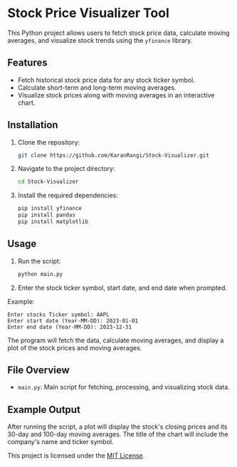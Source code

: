 # Stock Price Visualizer Tool

This Python project allows users to fetch stock price data, calculate moving averages, and visualize stock trends using the `yfinance` library.

## Features

- Fetch historical stock price data for any stock ticker symbol.
- Calculate short-term and long-term moving averages.
- Visualize stock prices along with moving averages in an interactive chart.

## Installation

1. Clone the repository:
   ```bash
   git clone https://github.com/KaranRangi/Stock-Visualizer.git
   ```
2. Navigate to the project directory:
   ```bash
   cd Stock-Visualizer
   ```
3. Install the required dependencies:
   ```bash
   pip install yfinance
   pip install pandas
   pip install matplotlib
   ```

## Usage

1. Run the script:
   ```bash
   python main.py
   ```
2. Enter the stock ticker symbol, start date, and end date when prompted.

Example:
```
Enter stocks Ticker symbol: AAPL
Enter start date (Year-MM-DD): 2023-01-01
Enter end date (Year-MM-DD): 2023-12-31
```

The program will fetch the data, calculate moving averages, and display a plot of the stock prices and moving averages.

## File Overview

- `main.py`: Main script for fetching, processing, and visualizing stock data.

## Example Output

After running the script, a plot will display the stock's closing prices and its 30-day and 100-day moving averages. The title of the chart will include the company's name and ticker symbol.

This project is licensed under the [MIT License](LICENSE).